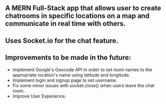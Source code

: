 ## A MERN Full-Stack app that allows user to create chatrooms in specific locations on a map and communicate in real time with others.

## Uses Socket.io for the chat feature.

## Improvements to be made in the future:
* Implement Google's Geocode API in order to set room names to the appropriate location's name using latitude and longitude.
* Implement login and signup page to set username.
* Fix some minor issues with socket.close() when users leave the chat room.
* Improve User Experience.